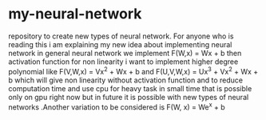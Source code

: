 # my-neural-network
repository to create new types of neural network. 
For anyone who is reading this i am explaining my new idea about implementing neural network
in general neural network we implement F(W,x) = Wx + b then activation function for non linearity
i want to implement higher degree polynomial like F(V,W,x) = Vx<sup>2</sup> + Wx + b and F(U,V,W,x) = Ux<sup>3</sup> + Vx<sup>2</sup> + Wx + b which will give non linearity without activation function and to reduce computation time and use cpu for heavy task in small time that is possible only on gpu right now but in future it is possible with new types of neural networks .Another variation to be considered is F(W, x) = We<sup>x</sup> + b
